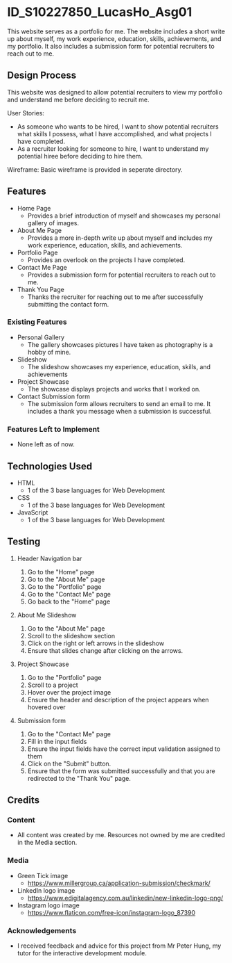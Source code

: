 # ID_S10227850_LucasHo_Asg01
This website serves as a portfolio for me. The website includes a short write up about myself, my work experience, education, skills, achievements, and my portfolio. It also includes a submission form for potential recruiters to reach out to me.
 
## Design Process
This website was designed to allow potential recruiters to view my portfolio and understand me before deciding to recruit me.

User Stories:
- As someone who wants to be hired, I want to show potential recruiters what skills I possess, what I have accomplished, and what projects I have completed.
- As a recruiter looking for someone to hire, I want to understand my potential hiree before deciding to hire them.

Wireframe:
Basic wireframe is provided in seperate directory.

## Features
- Home Page 
  - Provides a brief introduction of myself and showcases my personal gallery of images.
- About Me Page 
  - Provides a more in-depth write up about myself and includes my work experience, education, skills, and achievements.
- Portfolio Page 
  - Provides an overlook on the projects I have completed.
- Contact Me Page 
  - Provides a submission form for potential recruiters to reach out to me.
- Thank You Page 
  - Thanks the recruiter for reaching out to me after successfully submitting the contact form.
 
### Existing Features
- Personal Gallery 
  - The gallery showcases pictures I have taken as photography is a hobby of mine.
- Slideshow
  - The slideshow showcases my experience, education, skills, and achievements
- Project Showcase
  - The showcase displays projects and works that I worked on.
- Contact Submission form
  - The submission form allows recruiters to send an email to me. It includes a thank you message when a submission is successful.

### Features Left to Implement
- None left as of now.

## Technologies Used
- HTML
  - 1 of the 3 base languages for Web Development
- CSS
  - 1 of the 3 base languages for Web Development
- JavaScript 
  - 1 of the 3 base languages for Web Development

## Testing
1. Header Navigation bar
    1. Go to the "Home" page
    2. Go to the "About Me" page
    3. Go to the "Portfolio" page
    4. Go to the "Contact Me" page
    5. Go back to the "Home" page


2. About Me Slideshow
   1. Go to the "About Me" page
   2. Scroll to the slideshow section
   3. Click on the right or left arrows in the slideshow
   4. Ensure that slides change after clicking on the arrows.


3. Project Showcase
    1. Go to the "Portfolio" page
    2. Scroll to a project
    3. Hover over the project image
    4. Ensure the header and description of the project appears when hovered over


4. Submission form
    1. Go to the "Contact Me" page
    2. Fill in the input fields
    3. Ensure the input fields have the correct input validation assigned to them
    4. Click on the "Submit" button.
    5. Ensure that the form was submitted successfully and that you are redirected to the "Thank You" page.

## Credits
### Content
- All content was created by me. Resources not owned by me are credited in the Media section.

### Media
- Green Tick image
  - https://www.millergroup.ca/application-submission/checkmark/
- LinkedIn logo image
  - https://www.edigitalagency.com.au/linkedin/new-linkedin-logo-png/
- Instagram logo image
  - https://www.flaticon.com/free-icon/instagram-logo_87390

### Acknowledgements
- I received feedback and advice for this project from Mr Peter Hung, my tutor for the interactive development module.